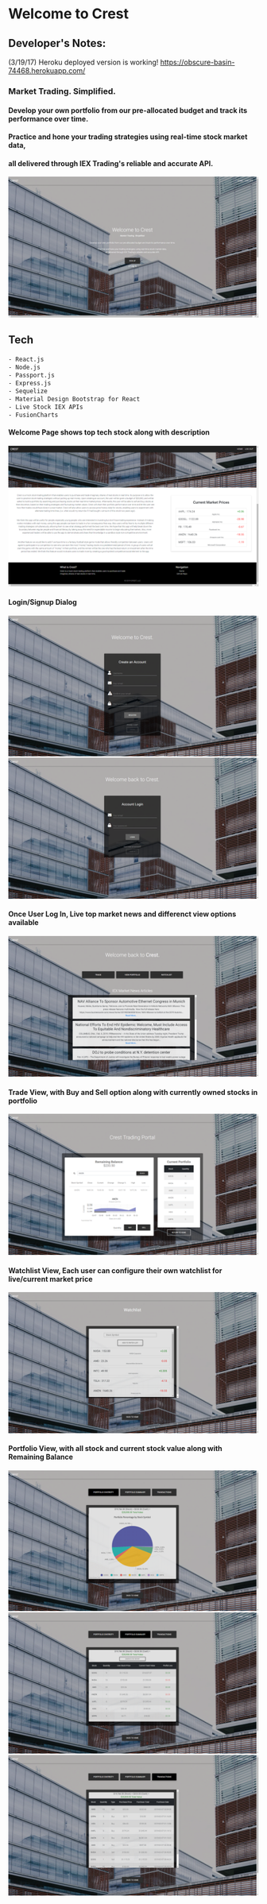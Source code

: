 # Welcome to Crest

## Developer's Notes:
(3/19/17) Heroku deployed version is working! 
https://obscure-basin-74468.herokuapp.com/


### Market Trading. Simplified.

#### Develop your own portfolio from our pre-allocated budget and track its performance over time.
#### Practice and hone your trading strategies using real-time stock market data, 
#### all delivered through IEX Trading's reliable and accurate API.

![Landing Page](snap/welcome.png)

## Tech

```
- React.js
- Node.js
- Passport.js
- Express.js
- Sequelize
- Material Design Bootstrap for React
- Live Stock IEX APIs
- FusionCharts
```

#### Welcome Page shows top tech stock along with description

![Part of Landing Page](snap/welcomepage2.png)



#### Login/Signup Dialog 

![Signup Page](snap/signup.png)
![Login Page](snap/login.png)



#### Once User Log In, Live top market news and differenct view options available

![Home](snap/home.png)



#### Trade View, with Buy and Sell option along with currently owned stocks in portfolio

![Trade View](snap/trade.png)



#### Watchlist View, Each user can configure their own watchlist for live/current market price

![Watchlist View](snap/watchlist.png)



#### Portfolio View, with all stock and current stock value along with Remaining Balance

![Portfolio Diversity](snap/portfolio-diversity.png)
![Portfolio Summary](snap/portfolio-summary.png)
![Portfolio Transactions](snap/portfolio-transactions.png)


